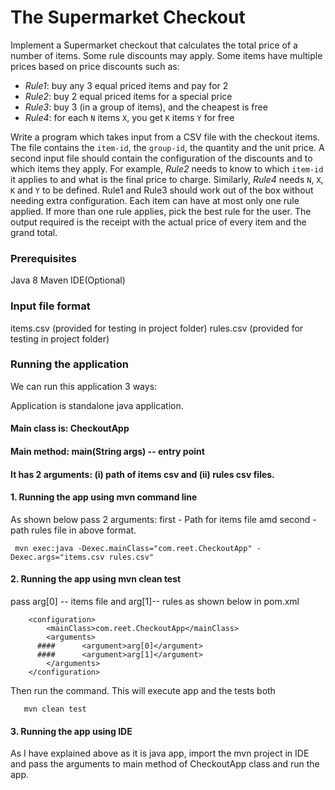 # The Supermarket Checkout

Implement a Supermarket checkout that calculates the total price of a number of items. Some rule discounts may apply.
Some items have multiple prices based on price discounts such as:
- *Rule1*: buy any 3 equal priced items and pay for 2
- *Rule2*: buy 2 equal priced items for a special price
- *Rule3*: buy 3 (in a group of items), and the cheapest is free
- *Rule4*: for each `N` items `X`, you get `K` items `Y` for free

Write a program which takes input from a CSV file with the checkout items. The file contains the `item-id`, the `group-id`, the quantity and the unit price.
A second input file should contain the configuration of the discounts and to which items they apply. For example, *Rule2* needs to know to which `item-id` it applies to and what is the final price to charge. Similarly, *Rule4* needs `N`, `X`, `K` and `Y` to be defined. Rule1 and Rule3 should work out of the box without needing extra configuration.
Each item can have at most only one rule applied. If more than one rule applies, pick the best rule for the user.
The output required is the receipt with the actual price of every item and the grand total.

### Prerequisites
Java 8
Maven
IDE(Optional)

### Input file format

items.csv (provided for testing in project folder)
rules.csv (provided for testing in project folder)

### Running the application

We can run this application 3 ways:

Application is standalone java application.
#### Main class is: CheckoutApp
#### Main method: main(String args) -- entry point
#### It has 2 arguments: (i) path of items csv and (ii) rules csv files. 

#### 1. Running the app using mvn command line
As shown below pass 2 arguments: first - Path for items file amd second - path rules file in above format.

```
 mvn exec:java -Dexec.mainClass="com.reet.CheckoutApp" -Dexec.args="items.csv rules.csv"
```

#### 2. Running the app using mvn clean test
pass arg[0] -- items file and arg[1]-- rules as shown below in pom.xml
```
    <configuration>
        <mainClass>com.reet.CheckoutApp</mainClass>
        <arguments>
      ####      <argument>arg[0]</argument>
      ####      <argument>arg[1]</argument>
        </arguments>
    </configuration>
```
Then run the command. This will execute app and the tests both

```
   mvn clean test
```

#### 3. Running the app using IDE

As I have explained above as it is java app, import the mvn project in IDE and pass the arguments 
to main method of CheckoutApp class and run the app.

